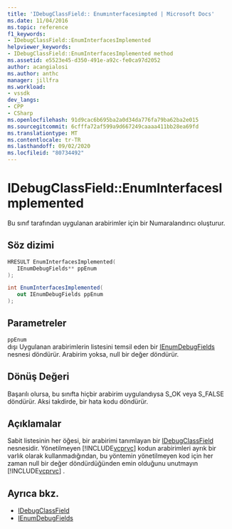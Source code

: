 ```yaml
---
title: 'IDebugClassField:: Enumınterfacesimpted | Microsoft Docs'
ms.date: 11/04/2016
ms.topic: reference
f1_keywords:
- IDebugClassField::EnumInterfacesImplemented
helpviewer_keywords:
- IDebugClassField::EnumInterfacesImplemented method
ms.assetid: e5523e45-d350-491e-a92c-fe0ca97d2052
author: acangialosi
ms.author: anthc
manager: jillfra
ms.workload:
- vssdk
dev_langs:
- CPP
- CSharp
ms.openlocfilehash: 91d9cac6b695ba2a0d34da776fa79ba62ba2e015
ms.sourcegitcommit: 6cfffa72af599a9d667249caaaa411bb28ea69fd
ms.translationtype: MT
ms.contentlocale: tr-TR
ms.lasthandoff: 09/02/2020
ms.locfileid: "80734492"
---
```

# <a name="idebugclassfieldenuminterfacesimplemented"></a>IDebugClassField::EnumInterfacesImplemented
Bu sınıf tarafından uygulanan arabirimler için bir Numaralandırıcı oluşturur.

## <a name="syntax"></a>Söz dizimi

```cpp
HRESULT EnumInterfacesImplemented( 
   IEnumDebugFields** ppEnum
);
```

```csharp
int EnumInterfacesImplemented(
   out IEnumDebugFields ppEnum
);
```

## <a name="parameters"></a>Parametreler
`ppEnum`\
dışı Uygulanan arabirimlerin listesini temsil eden bir [IEnumDebugFields](../../../extensibility/debugger/reference/ienumdebugfields.md) nesnesi döndürür. Arabirim yoksa, null bir değer döndürür.

## <a name="return-value"></a>Dönüş Değeri
 Başarılı olursa, bu sınıfta hiçbir arabirim uygulandıysa S_OK veya S_FALSE döndürür. Aksi takdirde, bir hata kodu döndürür.

## <a name="remarks"></a>Açıklamalar
 Sabit listesinin her öğesi, bir arabirimi tanımlayan bir [IDebugClassField](../../../extensibility/debugger/reference/idebugclassfield.md) nesnesidir. Yönetilmeyen [!INCLUDE[vcprvc](../../../code-quality/includes/vcprvc_md.md)] kodun arabirimleri ayrık bir varlık olarak kullanmadığından, bu yöntemin yönetilmeyen kod için her zaman null bir değer döndürdüğünden emin olduğunu unutmayın [!INCLUDE[vcprvc](../../../code-quality/includes/vcprvc_md.md)] .

## <a name="see-also"></a>Ayrıca bkz.
- [IDebugClassField](../../../extensibility/debugger/reference/idebugclassfield.md)
- [IEnumDebugFields](../../../extensibility/debugger/reference/ienumdebugfields.md)
